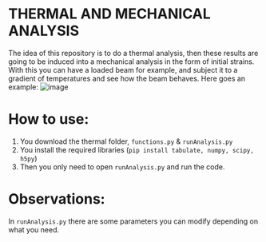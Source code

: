 # THERMAL AND MECHANICAL ANALYSIS

The idea of this repository is to do a thermal analysis, then these results are going to be induced into a mechanical analysis in the form of initial strains. With this you can have a loaded beam for example, and subject it to a gradient of temperatures and see how the beam behaves. Here goes an example:
![image](https://user-images.githubusercontent.com/111939223/219373375-a878003a-47cb-42b5-91c0-685888e69531.png)


# How to use:
1. You download the thermal folder, ```functions.py``` & ```runAnalysis.py```
2. You install the required libraries (```pip install tabulate, numpy, scipy, h5py```)
3. Then you only need to open ```runAnalysis.py``` and run the code.

# Observations:
In ```runAnalysis.py``` there are some parameters you can modify depending on what you need.
